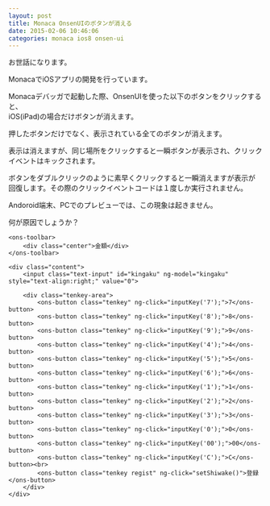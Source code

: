 ```yaml
---
layout: post
title: Monaca OnsenUIのボタンが消える
date: 2015-02-06 10:46:06
categories: monaca ios8 onsen-ui
---
```

<p>お世話になります。</p>

<p>MonacaでiOSアプリの開発を行っています。</p>

<p>Monacaデバッガで起動した際、OnsenUIを使った以下のボタンをクリックすると、<br>
iOS(iPad)の場合だけボタンが消えます。</p>

<p>押したボタンだけでなく、表示されている全てのボタンが消えます。</p>

<p>表示は消えますが、同じ場所をクリックすると一瞬ボタンが表示され、クリック<br>
イベントはキックされます。</p>

<p>ボタンをダブルクリックのように素早くクリックすると一瞬消えますが表示が<br>
回復します。その際のクリックイベントコードは１度しか実行されません。</p>

<p>Andoroid端末、PCでのプレビューでは、この現象は起きません。</p>

<p>何が原因でしょうか？</p>

<p></p>

<pre><code>&lt;ons-toolbar&gt;
    &lt;div class="center"&gt;金額&lt;/div&gt;
&lt;/ons-toolbar&gt;

&lt;div class="content"&gt;
    &lt;input class="text-input" id="kingaku" ng-model="kingaku" style="text-align:right;" value="0"&gt;

    &lt;div class="tenkey-area"&gt;
        &lt;ons-button class="tenkey" ng-click="inputKey('7');"&gt;7&lt;/ons-button&gt;
        &lt;ons-button class="tenkey" ng-click="inputKey('8');"&gt;8&lt;/ons-button&gt;
        &lt;ons-button class="tenkey" ng-click="inputKey('9');"&gt;9&lt;/ons-button&gt;
        &lt;ons-button class="tenkey" ng-click="inputKey('4');"&gt;4&lt;/ons-button&gt;
        &lt;ons-button class="tenkey" ng-click="inputKey('5');"&gt;5&lt;/ons-button&gt;
        &lt;ons-button class="tenkey" ng-click="inputKey('6');"&gt;6&lt;/ons-button&gt;
        &lt;ons-button class="tenkey" ng-click="inputKey('1');"&gt;1&lt;/ons-button&gt;
        &lt;ons-button class="tenkey" ng-click="inputKey('2');"&gt;2&lt;/ons-button&gt;
        &lt;ons-button class="tenkey" ng-click="inputKey('3');"&gt;3&lt;/ons-button&gt;
        &lt;ons-button class="tenkey" ng-click="inputKey('0');"&gt;0&lt;/ons-button&gt;
        &lt;ons-button class="tenkey" ng-click="inputKey('00');"&gt;00&lt;/ons-button&gt;
        &lt;ons-button class="tenkey" ng-click="inputKey('C');"&gt;C&lt;/ons-button&gt;&lt;br&gt;
        &lt;ons-button class="tenkey regist" ng-click="setShiwake()"&gt;登録&lt;/ons-button&gt;
    &lt;/div&gt;
&lt;/div&gt;
</code></pre>

<p></p>
